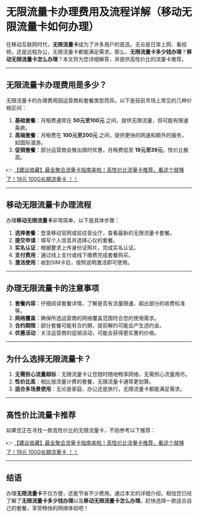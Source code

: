 # 无限流量卡办理费用及流程详解（移动无限流量卡如何办理）

在移动互联网时代，**无限流量卡**成为了许多用户的首选。无论是日常上网、看视频，还是远程办公，无限流量卡都能满足需求。那么，**无限流量卡多少钱办理**？**移动无限流量卡怎么办理**？本文将为您详细解答，并提供高性价比的流量卡推荐。

---

## 无限流量卡办理费用是多少？

无限流量卡的办理费用因运营商和套餐类型而异。以下是目前市场上常见的几种价格区间：

1. **基础套餐**：月租费通常在 **50元至100元** 之间，提供无限流量，但可能有限速条款。
2. **高端套餐**：月租费在 **100元至200元** 之间，提供更快的网速和额外的服务，如国际漫游。
3. **促销套餐**：部分运营商会推出限时优惠，月租费低至 **19元至39元**，性价比极高。

👉 [【建议收藏】最全聚合流量卡指南来啦！高性价比流量卡推荐，看这个就够了！19元 100G长期流量卡 ！！](https://bit.ly/Liuliangka)

---

## 移动无限流量卡办理流程

办理**移动无限流量卡**非常简单，以下是具体步骤：

1. **选择套餐**：登录移动官网或前往营业厅，查看最新的无限流量卡套餐。
2. **提交申请**：填写个人信息并选择心仪的套餐。
3. **实名认证**：根据要求上传身份证照片，完成实名认证。
4. **支付费用**：通过线上支付或线下缴费完成套餐购买。
5. **激活使用**：收到SIM卡后，按照说明激活即可使用。

---

## 办理无限流量卡的注意事项

1. **套餐内容**：仔细阅读套餐详情，了解是否有流量限速、超出部分的收费标准等。
2. **网络覆盖**：确保所选运营商的网络覆盖范围符合您的使用需求。
3. **合约期限**：部分套餐可能有合约期，提前解约可能会产生违约金。
4. **优惠活动**：关注运营商的促销活动，可能会获得更实惠的价格。

---

## 为什么选择无限流量卡？

1. **无需担心流量超标**：无限流量卡让您随时随地畅享网络，无需担心流量用尽。
2. **性价比高**：相比按流量计费的套餐，无限流量卡通常更划算。
3. **适合多场景使用**：无论是家庭、办公还是旅行，无限流量卡都能满足需求。

---

## 高性价比流量卡推荐

如果您正在寻找一款高性价比的无限流量卡，不妨参考以下推荐：

👉 [【建议收藏】最全聚合流量卡指南来啦！高性价比流量卡推荐，看这个就够了！19元 100G长期流量卡 ！！](https://bit.ly/Liuliangka)

---

## 结语

办理**无限流量卡**不仅方便，还能节省不少费用。通过本文的详细介绍，相信您已经了解了**无限流量卡多少钱办理**以及**移动无限流量卡怎么办理**。赶快选择一款适合自己的套餐，享受畅快的网络体验吧！